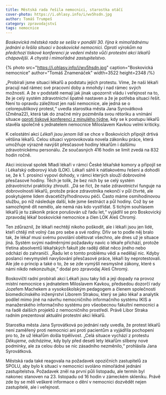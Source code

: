 ```yaml
---
title: Městská rada řešila nemocnici, starostka otáčí
cover-photo: https://i.ohlasy.info/i/wv5hsdn.jpg
author: Tomáš Trumpeš
category: zpravodajství
tags: nemocnice
---
```


*Boskovická městská rada se sešla v pondělí 30. října k mimořádnému jednání a řešila situaci v boskovické nemocnici. Oproti výrokům na předchozí tiskové konferenci je vedení města vůči protestní akci lékařů chápavější. A chystá i mimořádné zastupitelstvo.*

{% photo src="https://i.ohlasy.info/i/wv5hsdn.jpg" caption="Boskovická nemocnice" author="Tomáš Znamenáček" width=3522 height=2348 /%}

„Probírali jsme situaci lékařů a podstatu jejich protestu. Víme, že naši lékaři pracují nad rámec své pracovní doby a mnohdy i nad rámec svých možností. A že v podstatě nemají jak jinak upozornit vládu i veřejnost na to, že je celý systém zdravotnictví špatně nastaven a že je potřeba situaci řešit. Není to opravdu záležitost jen naší nemocnice, ale jedná se o celorepublikový protest,“ uvedla starostka města Jana Syrovátková (Změna22), která tak do značné míry pozměnila svou rétoriku a vnímání situace [oproti tiskové konferenci z minulého týdne](https://ohlasy.info/clanky/2023/10/krize-v-nemocnici.html), kdy se k postupu lékařů stavěla společně s jednatelem nemocnice Miloslavem Kavkou velmi kriticky.

K celostátní akci *Lékaři jsou jenom lidi* se chce v Boskovicích připojit drtivá většina lékařů. Celou situaci vyprovokovala novela zákoníku práce, která umožňuje výrazně navýšit přesčasové hodiny lékařům i dalšímu zdravotnickému personálu. Ze současných 416 hodin se limit zvedá na 832 hodin ročně.

Akci inicioval spolek Mladí lékaři v rámci České lékařské komory a připojil se i Lékařský odborový klub (LOK). Lékaři sáhli k nátlakovému řešení a dohodli se, že k 1. prosinci vypoví dohody, v rámci kterých slouží dobrovolné přesčasové hodiny. Těch je tolik, že bez nich by se celý systém zdravotnictví prakticky zhroutil. „Dá se říct, že naše zdravotnictví funguje na dobrovolnosti lékařů, protože práce zdravotníka nekončí v půl čtvrté, ale poskytujeme lidem dvacetičtyřhodinovou péči. Často máme osmihodinovou službu, po níž následuje další, kde jsme šestnáct a půl hodiny. Což by se samozřejmě dít nemělo, ale nemá nás kdo vystřídat. S tichým souhlasem lékařů je tu zákoník práce porušován už řadu let,“ vyjádřil se pro Boskovický zpravodaj lékař boskovické nemocnice a člen LOK Aleš Chromý. 

Ten zdůraznil, že lékaři nechtějí nikoho poškodit, ale i lékaři jsou jen lidé, kteří chtějí mít volný čas pro sebe a své rodiny. Dřív se to podle něj bralo tak, že lékař musí svému povolání obětovat všechno, ale dnes už je situace jiná. Systém svými nadměrnými požadavky navíc o lékaře přichází, protože třetina absolventů lékařských fakult jde raději dělat něco jiného nebo odchází do zahraničí. „Řadu let o tomto problému vědí a nedělají nic. Kdyby poslanci nevymysleli navyšování přesčasové práce, lékaři by neprotestovali. Ale jde o princip a také o to, že se zde vymýšlí nesmyslné zákony, které s námi nikdo nekonzultuje,“ dodal pro zpravodaj Aleš Chromý.

Boskovičtí radní probírali akci Lékaři jsou taky lidi a její dopady na provoz místní nemocnice s jednatelem Miloslavem Kavkou, předsedou dozorčí rady Jozefem Machekem a vysokoškolským pedagogem a členem společnosti biomedicínského inženýrství Liborem Strakou, který se jako lékař a analytik podílel mimo jiné na návrhu nemocničního informačního systému IKIS a manažerského informačního systému pro všeobecnou fakultní nemocnici a na řadě dalších projektů z nemocničního prostředí. Právě Libor Straka radním prezentoval aktuální protestní akci lékařů.

Starostka města Jana Syrovátková po jednání rady uvedla, že protest lékařů není zaměřený proti nemocnici ani proti pacientům a vyjádřila pochopení pro to, že už lékařům došla trpělivost. „Celá situace vychází z protestu *Děkujeme, odcházíme*, kdy byly před deseti lety lékařům slíbeny nové podmínky, ale za celou dobu se nic zásadního nezměnilo,“ prohlásila Jana Syrovátková.

Městská rada také reagovala na požadavek opozičních zastupitelů za SPOLU, aby bylo k situaci v nemocnici svoláno mimořádné jednání zastupitelstva. Požadavek zněl na první půli listopadu, ale termín byl nakonec stanoven na 23. listopadu od 16 hodin v zámeckém skleníku. Právě zde by se měli veškeré informace o dění v nemocnici dozvědět nejen zastupitelé, ale i veřejnost.